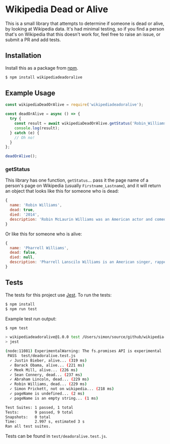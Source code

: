 # Wikipedia Dead or Alive

This is a small library that attempts to determine if someone is dead or alive, by looking at Wikipedia data.  It's had minimal testing, so if you find a person that's on Wikipedia that this doesn't work for, feel free to raise an issue, or submit a PR and add tests.

## Installation

Install this as a package from [npm](https://www.npmjs.com/package/wikipediadeadoralive).

```bash
$ npm install wikipediadeadoralive
```

## Example Usage

```javascript
const wikipediaDeadOrAlive = require('wikipediadeadoralive');

const deadOrAlive = async () => {
  try {
    const result = await wikipediaDeadOrAlive.getStatus('Robin_Williams');
    console.log(result);
  } catch (e) {
    // Oh no!
  }
};

deadOrAlive();
```

### getStatus

This library has one function, `getStatus`... pass it the page name of a person's page on Wikipedia (usually `Firstname_Lastname`), and it will return an object that looks like this for someone who is dead:

```javascript
{ 
  name: 'Robin Williams',
  dead: true,
  died: '2014',
  description: 'Robin McLaurin Williams was an American actor and comedian.'
}
```

Or like this for someone who is alive:

```javascript
{ 
  name: 'Pharrell Williams',
  dead: false,
  died: null,
  description: 'Pharrell Lanscilo Williams is an American singer, rapper, songwriter, record producer, fashion designer, and entrepreneur.'
}
```

## Tests

The tests for this project use [Jest](https://jestjs.io/).  To run the tests:

```bash
$ npm install
$ npm run test
```

Example test run output:

```bash
$ npm test

> wikipediadeadoralive@1.0.0 test /Users/simon/source/github/wikipedia-dead-or-alive
> jest

(node:11081) ExperimentalWarning: The fs.promises API is experimental
 PASS  test/deadoralive.test.js
  ✓ Justin Bieber, alive... (319 ms)
  ✓ Barack Obama, alive... (221 ms)
  ✓ Meek Mill, alive... (226 ms)
  ✓ Sean Connery, dead... (237 ms)
  ✓ Abraham Lincoln, dead... (229 ms)
  ✓ Robin Williams, dead... (229 ms)
  ✓ Simon Prickett, not on wikipedia... (218 ms)
  ✓ pageName is undefined... (2 ms)
  ✓ pageName is an empty string... (1 ms)

Test Suites: 1 passed, 1 total
Tests:       9 passed, 9 total
Snapshots:   0 total
Time:        2.997 s, estimated 3 s
Ran all test suites.
```

Tests can be found in `test/deadoralive.test.js`.
